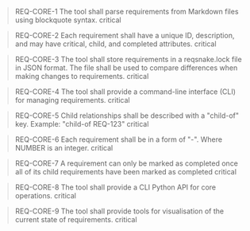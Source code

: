 > REQ-CORE-1
> The tool shall parse requirements from Markdown files using blockquote syntax.
> critical

> REQ-CORE-2
> Each requirement shall have a unique ID, description, and may have critical, child, and completed attributes.
> critical

> REQ-CORE-3
> The tool shall store requirements in a reqsnake.lock file in JSON format. The file shall be used to compare differences when making changes to requirements.
> critical

> REQ-CORE-4
> The tool shall provide a command-line interface (CLI) for managing requirements.
> critical

> REQ-CORE-5
> Child relationships shall be described with a "child-of" key. Example: "child-of REQ-123"
> critical

> REQ-CORE-6
> Each requirement shall be in a form of "<STRING>-<NUMBER>". Where NUMBER is an integer.
> critical

> REQ-CORE-7
> A requirement can only be marked as completed once all of its child requirements have been marked as completed
> critical

> REQ-CORE-8
> The tool shall provide a CLI Python API for core operations. 
> critical

> REQ-CORE-9
> The tool shall provide tools for visualisation of the current state of requirements.
> critical
